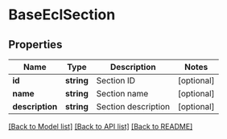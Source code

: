 # BaseEclSection

## Properties
Name | Type | Description | Notes
------------ | ------------- | ------------- | -------------
**id** | **string** | Section ID | [optional] 
**name** | **string** | Section name | [optional] 
**description** | **string** | Section description | [optional] 

[[Back to Model list]](../README.md#documentation-for-models) [[Back to API list]](../README.md#documentation-for-api-endpoints) [[Back to README]](../README.md)


